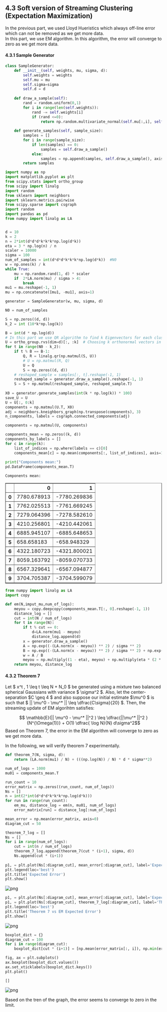 ## 4.3 Soft version of Streaming Clustering (Expectation Maximization)
In the previous part, we used Lloyd Hueristics which always off-line error which can not be removed as we get more data. <br>
In this part, we use EM algorithm. In this algorithm, the error will converge to zero as we get more data. <br>

#### 4.3.1 Sample Generator


```python
class SampleGenerator:
    def __init__(self, weights, mu, sigma, d):
        self.weights = weights
        self.mu = mu
        self.sigma=sigma
        self.d = d
    
    def draw_a_sample(self):
        rand = random.uniform(0,1)
        for i in range(len(self.weights)):
            rand -= self.weights[i]
            if (rand <=0):
                return np.random.multivariate_normal(self.mu[:,i], self.sigma * np.identity(self.d), 1).T
    
    def generate_samples(self, sample_size):
        samples = []
        for i in range(sample_size):
            if len(samples) == 0:
                samples = self.draw_a_sample()
            else:
                samples = np.append(samples, self.draw_a_sample(), axis=1)
        return samples
```


```python
import numpy as np
import matplotlib.pyplot as plt
from scipy.stats import ortho_group
from scipy import linalg
import random
from sklearn import neighbors
import sklearn.metrics.pairwise
from scipy.sparse import csgraph
import random
import pandas as pd
from numpy import linalg as LA


d = 10
k = 2
n = 2*int(d*d*d*k*k*k*np.log(d*k))
eta = 3 * np.log(n) / n
scaler = 10000
sigma = 100
num_of_samples = int(d*d*d*k*k*k*np.log(d*k))  #N0
w = np.ones(k) / k
while True:
    mu = np.random.rand(1, d) * scaler
    if  2*LA.norm(mu) / sigma > 4:
        break
mu1 = mu.reshape(-1, 1)
mu = np.concatenate([mu1, -mu1], axis=1)

generator = SampleGenerator(w, mu, sigma, d)
```


```python
N0 = num_of_samples

S = np.zeros((d, d))
k_2 = int (10*k*np.log(k))

B = int(d * np.log(d))
# In this part we use QR algorithm to find k Eigenvectors for each cluster
U = ortho_group.rvs(dim=d)[:, :k]  # Choosing k orthonormal vectors in Rd space
for t in range(N0 - k_2):
    if t % B == B-1:
        Q, R = linalg.qr(np.matmul(S, U))
        # U = np.matmul(R, Q)
        U = Q
        S = np.zeros((d, d))
    # reshaped_sample = samples[:, t].reshape(-1, 1)
    reshaped_sample = generator.draw_a_sample().reshape(-1, 1)
    S = S + np.matmul(reshaped_sample, reshaped_sample.T)
    
X0 = generator.generate_samples(int(k * np.log(k)) * 100)
save_U = U
U = U[:, 0:k]
components = np.matmul(U.T, X0)
adj = neighbors.kneighbors_graph(np.transpose(components), 3)
n_components, labels = csgraph.connected_components(adj)

components = np.matmul(U, components)

components_mean = np.zeros((k, d))
components_by_labels = []
for c in range(k):
    list_of_indices = np.where(labels == c)[0]
    components_mean[c] = np.mean(components[:, list_of_indices], axis=1)
    
print("Components mean:")
pd.DataFrame(components_mean.T)

```

    Components mean:
    




<div>
<style scoped>
    .dataframe tbody tr th:only-of-type {
        vertical-align: middle;
    }

    .dataframe tbody tr th {
        vertical-align: top;
    }

    .dataframe thead th {
        text-align: right;
    }
</style>
<table border="1" class="dataframe">
  <thead>
    <tr style="text-align: right;">
      <th></th>
      <th>0</th>
      <th>1</th>
    </tr>
  </thead>
  <tbody>
    <tr>
      <th>0</th>
      <td>7780.678913</td>
      <td>-7780.269836</td>
    </tr>
    <tr>
      <th>1</th>
      <td>7762.025513</td>
      <td>-7761.669245</td>
    </tr>
    <tr>
      <th>2</th>
      <td>7279.064396</td>
      <td>-7278.582610</td>
    </tr>
    <tr>
      <th>3</th>
      <td>4210.256801</td>
      <td>-4210.442061</td>
    </tr>
    <tr>
      <th>4</th>
      <td>6885.945107</td>
      <td>-6885.648653</td>
    </tr>
    <tr>
      <th>5</th>
      <td>658.658183</td>
      <td>-658.948329</td>
    </tr>
    <tr>
      <th>6</th>
      <td>4322.180723</td>
      <td>-4321.800021</td>
    </tr>
    <tr>
      <th>7</th>
      <td>8059.163792</td>
      <td>-8059.070733</td>
    </tr>
    <tr>
      <th>8</th>
      <td>6567.329641</td>
      <td>-6567.094877</td>
    </tr>
    <tr>
      <th>9</th>
      <td>3704.705387</td>
      <td>-3704.599079</td>
    </tr>
  </tbody>
</table>
</div>




```python
from numpy import linalg as LA
import copy

def em(N,imput_mu,num_of_logs):
    meyou = copy.deepcopy(components_mean.T[:, 0].reshape(-1, 1))
    distance_log = []
    cut = int(N / num_of_logs)
    for t in range(N):
        if t % cut == 0:
            d=LA.norm(mu1 - meyou)
            distance_log.append(d)
        x = generator.draw_a_sample()
        A = np.exp((-(LA.norm(x - meyou)) ** 2) / sigma ** 2)
        B = np.exp((-(LA.norm(x - meyou)) ** 2) / sigma ** 2) + np.exp((-(LA.norm(x + meyou)) ** 2) / sigma ** 2)
        w = A / B
        meyou = np.multiply((1 - eta), meyou) + np.multiply(eta * (2 * w - 1), x)
    return meyou, distance_log
```

#### 4.3.2 Theorem 7
Let $ x^t , 1 \leq t \leq N + N_0 $ be generated using a mixture two
balanced spherical Gaussians with variance $ \sigma^2 $. Also, let the center-separation $C \geq 4 $ and also
suppose our initial estimate $\mu^0 $ is such that $ || \mu^0 - \mu^* || \leq \dfrac{C\sigma}{20} $. Then, the streaming update of
EM algorihtm satisfies:


$$ \mathbb{E}(|| \mu^0 - \mu^* ||^2 ) \leq \dfrac{||\mu^* ||^2 }{N^{\Omega(1)}} + O(1) \dfrac{ \log N}{N} d\sigma^2$$
Based on Theorem 7, the error in the EM algorithm will converge to zero as we get more data. <br>

In the following, we will verify theorem 7 experimentally. 


```python
def theorem_7(N, sigma, d):
    return (LA.norm(mu1) / N) + (((np.log(N)) / N) * d * sigma**2)
```


```python
num_of_logs = 1000
mu01 = components_mean.T

run_count = 10
error_matrix = np.zeros((run_count, num_of_logs))
Ns = []
n = int(2*int(d*d*d*k*k*k*np.log(d*k)))
for run in range(run_count):
    em_mu, distance_log = em(n, mu01, num_of_logs)
    error_matrix[run] = distance_log[:num_of_logs]
```


```python
mean_error = np.mean(error_matrix, axis=0)
diagram_cut = 50

theorem_7_log = []
Ns = []
for i in range(num_of_logs):
    cut = int(n / num_of_logs)
    theorem_7_log.append(theorem_7(cut * (i+1), sigma, d))
    Ns.append(cut * (i+1))
    
p1, = plt.plot(Ns[:diagram_cut], mean_error[:diagram_cut], label='Expected Error')
plt.legend(loc='best')
plt.title('Expected Error')
plt.show()
```


![png](output_9_0.png)



```python
p1, = plt.plot(Ns[:diagram_cut], mean_error[:diagram_cut], label='Expected Error')
p1, = plt.plot(Ns[:diagram_cut], theorem_7_log[:diagram_cut], label='Theorem 7 Bound')
plt.legend(loc='best')
plt.title('Theorem 7 vs EM Expected Error')
plt.show()
```


![png](output_10_0.png)



```python
boxplot_dict = {}
diagram_cut = 100
for i in range(diagram_cut):
    boxplot_dict[cut * (i+1)] = [np.mean(error_matrix[:, i]), np.min(error_matrix[:, i]), np.max(error_matrix[:, i]), ]

fig, ax = plt.subplots()
ax.boxplot(boxplot_dict.values())
ax.set_xticklabels(boxplot_dict.keys())
plt.plot()
```




    []




![png](output_11_1.png)


Based on the tren of the graph, the error seems to converge to zero in the limit. 

